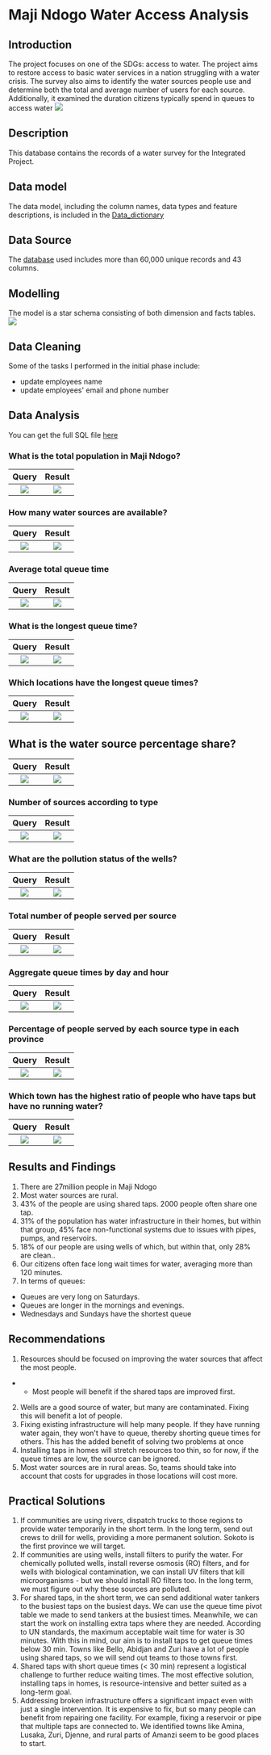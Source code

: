 # Maji Ndogo Water Access Analysis

## Introduction
The project focuses on one of the SDGs: access to water. The project aims to restore access to basic water services in a nation struggling with a water crisis. 
The survey also aims to identify the water sources people use and determine both the total and average number of users for each source.
Additionally, it examined the duration citizens typically spend in queues to access water
![](intro.jpeg)

## Description
This database contains the records of a water survey for the Integrated Project.

## Data model
The data model, including the column names, data types and feature descriptions, is included in the [Data_dictionary](Data_dictionary.pdf)

## Data Source
The [database](Md_water_services_data.xlsx) used includes more than 60,000 unique records and 43 columns.

## Modelling
The model is a star schema consisting of both dimension and facts tables.
![](model.png)

## Data Cleaning
Some of the tasks I performed in the initial phase include:
- update employees name
- update employees' email and phone number
## Data Analysis
You can get the full SQL file [here](https://github.com/Crowei-Gibson/Maji_Ndogo/blob/main/Maji_Ndogo_Project.sql)

### What is the total population in Maji Ndogo?
Query                    |  Result
:-----------------------:|:-------------------------:
![](population.png)|![](pop_figure.png)

### How many water sources are available?
Query                        |  Result
:---------------------------:|:-------------------------:
![](type_of_water_source.png)|![](water_source_types.png)

### Average total queue time
Query                        |  Result
:---------------------------:|:-------------------------:
![](query8.png)|![](result8.png)

### What is the longest queue time?
Query                        |  Result
:---------------------------:|:-------------------------:
![](queue_times.png)|![](result_queue_times.png)

### Which locations have the longest queue times?
Query                        |  Result
:---------------------------:|:-------------------------:
![](queue.png)|![](location_queue_times.png)

## What is the water source percentage share?
Query                        |  Result
:---------------------------:|:-------------------------:
![](water_source_location_query.png)|![](water_source_by_location_type.png)

### Number of sources according to type
Query                        |  Result
:---------------------------:|:-------------------------:
![](query6.png)|![](result6.png)

### What are the pollution status of the wells?
Query                        |  Result
:---------------------------:|:-------------------------:
![](query_12.png)|![](result_12.png)

### Total number of people served per source
Query                        |  Result
:---------------------------:|:-------------------------:
![](query7.png)|![](result7.png)

### Aggregate queue times by day and hour
Query                        |  Result
:---------------------------:|:-------------------------:
![](query9.png)|![](result9.png)

### Percentage of people served by each source type in each province
Query                        |  Result
:---------------------------:|:-------------------------:
![](query_10.png)|![](result_10.png)

### Which town has the highest ratio of people who have taps but have no running water?
Query                        |  Result
:---------------------------:|:-------------------------:
![](query_11.png)|![](result_11.png)

## Results and Findings
1. There are 27million people in Maji Ndogo
2. Most water sources are rural.
3. 43% of the people are using shared taps. 2000 people often share one tap.
4. 31% of the population has water infrastructure in their homes, but within that group, 45% face non-functional systems due to issues with pipes,
pumps, and reservoirs.
5. 18% of our people are using wells of which, but within that, only 28% are clean..
6. Our citizens often face long wait times for water, averaging more than 120 minutes.
7. In terms of queues:
- Queues are very long on Saturdays.
- Queues are longer in the mornings and evenings.
- Wednesdays and Sundays have the shortest queue

## Recommendations 
1. Resources should be focused on improving the water sources that affect the most people.
- - Most people will benefit if the shared taps are improved first.
2. Wells are a good source of water, but many are contaminated. Fixing this will benefit a lot of people.
3. Fixing existing infrastructure will help many people. If they have running water again, they won't have to queue, thereby shorting queue times for others. This has the added benefit of solving two problems at once
4. Installing taps in homes will stretch resources too thin, so for now, if the queue times are low, the source can be ignored.
5. Most water sources are in rural areas. So, teams should take into account that costs for upgrades in those locations will cost more. 

## Practical Solutions
1. If communities are using rivers, dispatch trucks to those regions to provide water temporarily in the short term. In the long term, send out crews to drill for wells, providing a more permanent solution. Sokoto is the first province we will target.
2. If communities are using wells, install filters to purify the water. For chemically polluted wells, install reverse osmosis (RO) filters, and for wells with biological contamination, we can install UV filters that kill microorganisms - but we should install RO filters too. In
the long term, we must figure out why these sources are polluted.
3. For shared taps, in the short term, we can send additional water tankers to the busiest taps on the busiest days. We can use the queue time pivot table we made to send tankers at the busiest times. Meanwhile, we can start the work on installing extra taps where they are needed.
According to UN standards, the maximum acceptable wait time for water is 30 minutes. With this in mind, our aim is to install taps to get queue times below 30 min. Towns like Bello, Abidjan and Zuri have a lot of people using shared taps, so we will send out teams to those
towns first.
4. Shared taps with short queue times (< 30 min) represent a logistical challenge to further reduce waiting times. The most effective solution, installing taps in homes, is resource-intensive and better suited as a long-term goal.
5. Addressing broken infrastructure offers a significant impact even with just a single intervention. It is expensive to fix, but so many people can benefit from repairing one facility. For example, fixing a reservoir or pipe that multiple taps are connected to. We identified towns like Amina, Lusaka, Zuri, Djenne, and rural parts of Amanzi seem to be good places to start.
